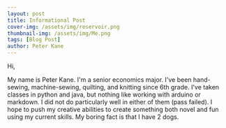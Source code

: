 ```yaml
---
layout: post
title: Informational Post  
cover-img: /assets/img/reservoir.png
thumbnail-img: /assets/img/Me.png
tags: [Blog Post]
author: Peter Kane 
---
```


Hi, 

My name is Peter Kane. I'm a senior economics major. I've been hand-sewing, machine-sewing, quilting, and knitting since 6th grade. I've taken classes in python and java, but nothing like working with arduino or markdown. I did not do particularly well in either of them (pass failed). I hope to push my creative abilities to create something both novel and fun using my current skills. My boring fact is that I have 2 dogs.
